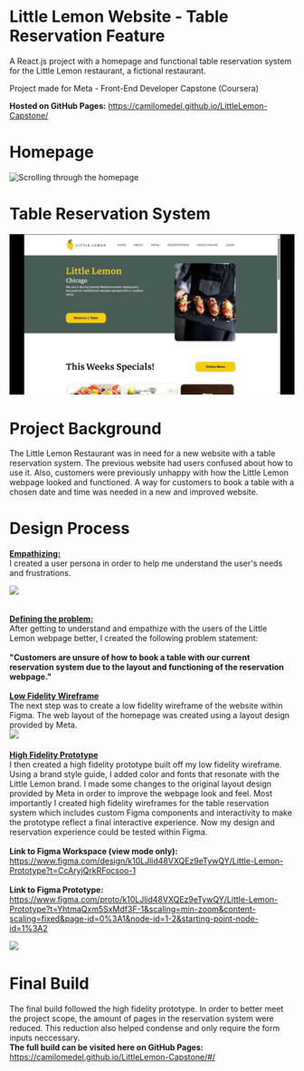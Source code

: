 # Little Lemon Website - Table Reservation Feature
A React.js project with a homepage and functional table reservation system for the Little Lemon restaurant, a fictional restaurant.

Project made for Meta - Front-End Developer Capstone (Coursera)

**Hosted on GitHub Pages:** https://camilomedel.github.io/LittleLemon-Capstone/

# Homepage
![Scrolling through the homepage](https://github.com/CamiloMedel/LittleLemon-Capstone/blob/main/src/Assets/Documentation/2025-03-19%2018-18-41.gif)

# Table Reservation System
![Table reservation demo](https://github.com/CamiloMedel/LittleLemon-Capstone/blob/main/src/Assets/Documentation/2025-03-19%2018-30-44.gif)

# Project Background
The Little Lemon Restaurant was in need for a new website with a table reservation system. The previous website had users confused about how to use it. Also, customers were previously unhappy with how the Little Lemon webpage looked and functioned. A way for customers to book a table with a chosen date and time was needed in a new and improved website.

# Design Process
<ins>**Empathizing:**</ins><br/>
I created a user persona in order to help me understand the user's needs and frustrations.

<img src="https://github.com/user-attachments/assets/c2f2e7fb-ce8a-4278-9dd3-1c30d88c5d89" width=500px>
<br/>
<br/>

<ins>**Defining the problem:**</ins>
<br/>
After getting to understand and empathize with the users of the Little Lemon webpage better, I created the following problem statement:
<br/>
<br/>
**"Customers are unsure of how to book a table with our current reservation system due to the layout and functioning of the reservation webpage."**
<br/>
<br/>
<ins>**Low Fidelity Wireframe**</ins>
<br/>
The next step was to create a low fidelity wireframe of the website within Figma. The web layout of the homepage was created using a layout design provided by Meta.<br/>
<img src="https://github.com/user-attachments/assets/fab7feb5-b752-4535-b5e5-239d9d203a72" width=500px>
<br/>
<br/>
<ins>**High Fidelity Prototype**</ins>
<br/>
I then created a high fidelity prototype built off my low fidelity wireframe. Using a brand style guide, I added color and fonts that resonate with the Little Lemon brand. I made some changes to the original layout design provided by Meta in order to improve the webpage look and feel. Most importantly I created high fidelity wireframes for the table reservation system which includes custom Figma components and interactivity to make the prototype reflect a final interactive experience. Now my design and reservation experience could be tested within Figma.
<br/>
<br/>
**Link to Figma Workspace (view mode only):** https://www.figma.com/design/k10LJlid48VXQEz9eTywQY/Little-Lemon-Prototype?t=CcAryjQrkRFocsoo-1
<br/>
<br/>
**Link to Figma Prototype:** https://www.figma.com/proto/k10LJlid48VXQEz9eTywQY/Little-Lemon-Prototype?t=YhtmaQxm5SxMdf3F-1&scaling=min-zoom&content-scaling=fixed&page-id=0%3A1&node-id=1-2&starting-point-node-id=1%3A2

<img src="https://github.com/user-attachments/assets/fbdc1a35-b30f-4c94-9cd5-46f0fcd0c070" width=1000px>

# Final Build
The final build followed the high fidelity prototype. In order to better meet the project scope, the amount of pages in the reservation system were reduced. This reduction also helped condense and only require the form inputs neccessary.
</br>
**The full build can be visited here on GitHub Pages:** https://camilomedel.github.io/LittleLemon-Capstone/#/
